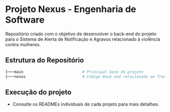 # Projeto Nexus - Engenharia de Software

Repositório criado com o objetivo de desenvolver o back-end do projeto para o Sistema de Alerta de Notificação e Agravos relacionado à violência contra mulheres.

## Estrutura do Repositório

```bash
├───main                          # Principal base do projeto
├───nexus                         # Código Back end relacionado ao framework Django
```

## Execução do projeto

- Consulte os READMEs individuais de cada projeto para mais detalhes.